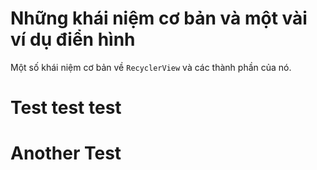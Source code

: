 # Những khái niệm cơ bản và một vài ví dụ điển hình

Một số khái niệm cơ bản về ```RecyclerView``` và các thành phần của nó.

# Test test test

# Another Test
